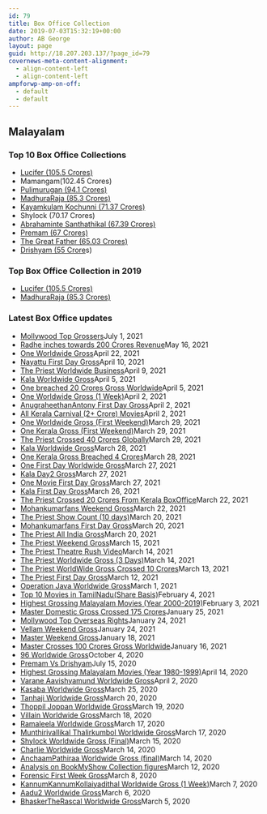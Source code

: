 ```yaml
---
id: 79
title: Box Office Collection
date: 2019-07-03T15:32:19+00:00
author: AB George
layout: page
guid: http://18.207.203.137/?page_id=79
covernews-meta-content-alignment:
  - align-content-left
  - align-content-left
ampforwp-amp-on-off:
  - default
  - default
---
```

## Malayalam

### Top 10 Box Office Collections

  * [Lucifer (105.5 Crores)](/boxoffice-collections/lucifer-box-office-collection/)
  * Mamangam(102.45 Crores)
  * [Pulimurugan (94.1 Crores)](/boxoffice-collections/pulimurugan-box-office-collection/)
  * [MadhuraRaja (85.3 Crores)](/boxoffice-collections/madhuraraja-box-office-collection/)
  * [Kayamkulam Kochunni (71.37 Crores)](/boxoffice-collections/kayamkulam-kochunni-box-office-collection/)
  * Shylock (70.17 Crores)
  * [Abrahaminte Santhathikal (67.39 Crores)](/boxoffice-collections/abrahaminte-santhathikal-box-office-collection/)
  * [Premam (67 Crores)](/boxoffice-collections/premam-box-office-collection/)
  * [The Great Father (65.03 Crores)](/boxoffice-collections/the-great-father-box-office-collection/)
  * [Drishyam (55 Crore](/boxoffice-collections/drishyam-box-office-collection/)s)

### Top Box Office Collection in 2019

  * [Lucifer (105.5 Crores)](/boxoffice-collections/lucifer-box-office-collection/)
  * [MadhuraRaja (85.3 Crores)](/boxoffice-collections/madhuraraja-box-office-collection/)

### Latest Box Office updates

<ul class="wp-block-latest-posts__list has-dates alignleft wp-block-latest-posts">
  <li>
    <a href="/2021/07/01/mollywood-top-grossersupdated/">Mollywood Top Grossers</a><time datetime="2021-07-01T21:30:00+00:00" class="wp-block-latest-posts__post-date">July 1, 2021</time>
  </li>
  <li>
    <a href="/2021/05/16/radhe-inches-towards-200-crores-revenue/">Radhe inches towards 200 Crores Revenue</a><time datetime="2021-05-16T08:27:25+00:00" class="wp-block-latest-posts__post-date">May 16, 2021</time>
  </li>
  <li>
    <a href="/2021/04/22/one-worldwide-gross/">One Worldwide Gross</a><time datetime="2021-04-22T07:30:53+00:00" class="wp-block-latest-posts__post-date">April 22, 2021</time>
  </li>
  <li>
    <a href="/2021/04/10/nayattu-first-day-gross/">Nayattu First Day Gross</a><time datetime="2021-04-10T10:26:05+00:00" class="wp-block-latest-posts__post-date">April 10, 2021</time>
  </li>
  <li>
    <a href="/2021/04/09/the-priest-worldwide-business/">The Priest Worldwide Business</a><time datetime="2021-04-09T09:06:20+00:00" class="wp-block-latest-posts__post-date">April 9, 2021</time>
  </li>
  <li>
    <a href="/2021/04/05/kala-worldwide-gross-2/">Kala Worldwide Gross</a><time datetime="2021-04-05T12:45:47+00:00" class="wp-block-latest-posts__post-date">April 5, 2021</time>
  </li>
  <li>
    <a href="/2021/04/05/one-breached-20-crores-gross-worldwide/">One breached 20 Crores Gross Worldwide</a><time datetime="2021-04-05T05:52:35+00:00" class="wp-block-latest-posts__post-date">April 5, 2021</time>
  </li>
  <li>
    <a href="/2021/04/02/one-worldwide-gross-1-week/">One Worldwide Gross (1 Week)</a><time datetime="2021-04-02T13:16:59+00:00" class="wp-block-latest-posts__post-date">April 2, 2021</time>
  </li>
  <li>
    <a href="/2021/04/02/anugraheethanantony-first-gross/">AnugraheethanAntony First Day Gross</a><time datetime="2021-04-02T12:46:59+00:00" class="wp-block-latest-posts__post-date">April 2, 2021</time>
  </li>
  <li>
    <a href="/2021/04/02/all-kerala-carnival-2-crore-movies/">All Kerala Carnival (2+ Crore) Movies</a><time datetime="2021-04-02T09:42:59+00:00" class="wp-block-latest-posts__post-date">April 2, 2021</time>
  </li>
  <li>
    <a href="/2021/03/29/one-worldwide-gross-first-weekend/">One Worldwide Gross (First Weekend)</a><time datetime="2021-03-29T15:34:36+00:00" class="wp-block-latest-posts__post-date">March 29, 2021</time>
  </li>
  <li>
    <a href="/2021/03/29/one-kerala-gross-first-weekend/">One Kerala Gross (First Weekend)</a><time datetime="2021-03-29T13:05:01+00:00" class="wp-block-latest-posts__post-date">March 29, 2021</time>
  </li>
  <li>
    <a href="/2021/03/29/the-priest-close-to-40-crores-globally/">The Priest Crossed 40 Crores Globally</a><time datetime="2021-03-29T04:20:13+00:00" class="wp-block-latest-posts__post-date">March 29, 2021</time>
  </li>
  <li>
    <a href="/2021/03/28/kala-worldwide-gross/">Kala Worldwide Gross</a><time datetime="2021-03-28T06:32:37+00:00" class="wp-block-latest-posts__post-date">March 28, 2021</time>
  </li>
  <li>
    <a href="/2021/03/28/one-kerala-gross-breached-4-crores/">One Kerala Gross Breached 4 Crores</a><time datetime="2021-03-28T06:06:13+00:00" class="wp-block-latest-posts__post-date">March 28, 2021</time>
  </li>
  <li>
    <a href="/2021/03/27/one-first-day-worldwide-gross/">One First Day Worldwide Gross</a><time datetime="2021-03-27T09:55:10+00:00" class="wp-block-latest-posts__post-date">March 27, 2021</time>
  </li>
  <li>
    <a href="/2021/03/27/kala-day2-gross/">Kala Day2 Gross</a><time datetime="2021-03-27T08:25:36+00:00" class="wp-block-latest-posts__post-date">March 27, 2021</time>
  </li>
  <li>
    <a href="/2021/03/27/one-movie-first-day-gross/">One Movie First Day Gross</a><time datetime="2021-03-27T04:59:40+00:00" class="wp-block-latest-posts__post-date">March 27, 2021</time>
  </li>
  <li>
    <a href="/2021/03/26/kala-first-day-gross/">Kala First Day Gross</a><time datetime="2021-03-26T05:16:33+00:00" class="wp-block-latest-posts__post-date">March 26, 2021</time>
  </li>
  <li>
    <a href="/2021/03/22/the-priest-crossed-20-crores-from-kerala-boxoffice/">The Priest Crossed 20 Crores From Kerala BoxOffice</a><time datetime="2021-03-22T09:01:54+00:00" class="wp-block-latest-posts__post-date">March 22, 2021</time>
  </li>
  <li>
    <a href="/2021/03/22/mohankumarfans-weekend-gross/">Mohankumarfans Weekend Gross</a><time datetime="2021-03-22T04:26:59+00:00" class="wp-block-latest-posts__post-date">March 22, 2021</time>
  </li>
  <li>
    <a href="/2021/03/20/the-priest-show-count-10-days/">The Priest Show Count (10 days)</a><time datetime="2021-03-20T14:54:32+00:00" class="wp-block-latest-posts__post-date">March 20, 2021</time>
  </li>
  <li>
    <a href="/2021/03/20/mohankumarfans-first-day-gross/">Mohankumarfans First Day Gross</a><time datetime="2021-03-20T08:24:45+00:00" class="wp-block-latest-posts__post-date">March 20, 2021</time>
  </li>
  <li>
    <a href="/2021/03/20/the-priest-all-india-gross/">The Priest All India Gross</a><time datetime="2021-03-20T05:42:25+00:00" class="wp-block-latest-posts__post-date">March 20, 2021</time>
  </li>
  <li>
    <a href="/2021/03/15/the-priest-weekend-gross/">The Priest Weekend Gross</a><time datetime="2021-03-15T05:18:06+00:00" class="wp-block-latest-posts__post-date">March 15, 2021</time>
  </li>
  <li>
    <a href="/2021/03/14/the-priest-theatre-rush-video/">The Priest Theatre Rush Video</a><time datetime="2021-03-14T13:01:44+00:00" class="wp-block-latest-posts__post-date">March 14, 2021</time>
  </li>
  <li>
    <a href="/2021/03/14/the-priest-worldwide-gross-3-days/">The Priest Worldwide Gross (3 Days)</a><time datetime="2021-03-14T06:20:07+00:00" class="wp-block-latest-posts__post-date">March 14, 2021</time>
  </li>
  <li>
    <a href="/2021/03/13/the-priest-worldwide-gross-crossed-10-crores/">The Priest WorldWide Gross Crossed 10 Crores</a><time datetime="2021-03-13T03:40:29+00:00" class="wp-block-latest-posts__post-date">March 13, 2021</time>
  </li>
  <li>
    <a href="/2021/03/12/the-priest-first-day-gross/">The Priest First Day Gross</a><time datetime="2021-03-12T10:16:08+00:00" class="wp-block-latest-posts__post-date">March 12, 2021</time>
  </li>
  <li>
    <a href="/2021/03/01/operation-java-worldwide-gross/">Operation Java Worldwide Gross</a><time datetime="2021-03-01T09:41:07+00:00" class="wp-block-latest-posts__post-date">March 1, 2021</time>
  </li>
  <li>
    <a href="/2021/02/04/top-10-profitable-movies-in-tamilnadu/">Top 10 Movies in TamilNadu(Share Basis)</a><time datetime="2021-02-04T18:15:10+00:00" class="wp-block-latest-posts__post-date">February 4, 2021</time>
  </li>
  <li>
    <a href="/2021/02/03/highest-grossing-malayalam-moviesyear-2000-2019/">Highest Grossing Malayalam Movies (Year 2000-2019)</a><time datetime="2021-02-03T04:17:44+00:00" class="wp-block-latest-posts__post-date">February 3, 2021</time>
  </li>
  <li>
    <a href="/2021/01/25/master-domestic-gross-crossed-175-crores/">Master Domestic Gross Crossed 175 Crores</a><time datetime="2021-01-25T07:59:34+00:00" class="wp-block-latest-posts__post-date">January 25, 2021</time>
  </li>
  <li>
    <a href="/2021/01/24/mollywood-top-overseas-rights/">Mollywood Top Overseas Rights</a><time datetime="2021-01-24T18:15:15+00:00" class="wp-block-latest-posts__post-date">January 24, 2021</time>
  </li>
  <li>
    <a href="/2021/01/24/vellam-weekend-gross/">Vellam Weekend Gross</a><time datetime="2021-01-24T14:34:21+00:00" class="wp-block-latest-posts__post-date">January 24, 2021</time>
  </li>
  <li>
    <a href="/2021/01/18/master-weekend-gross/">Master Weekend Gross</a><time datetime="2021-01-18T10:28:26+00:00" class="wp-block-latest-posts__post-date">January 18, 2021</time>
  </li>
  <li>
    <a href="/2021/01/16/master-crosses-100-crores-gross-worldwide/">Master Crosses 100 Crores Gross Worldwide</a><time datetime="2021-01-16T10:24:49+00:00" class="wp-block-latest-posts__post-date">January 16, 2021</time>
  </li>
  <li>
    <a href="/2020/10/04/96-worldwide-gross/">96 Worldwide Gross</a><time datetime="2020-10-04T07:13:43+00:00" class="wp-block-latest-posts__post-date">October 4, 2020</time>
  </li>
  <li>
    <a href="/2020/07/15/premam-vs-drishyam/">Premam Vs Drishyam</a><time datetime="2020-07-15T17:04:45+00:00" class="wp-block-latest-posts__post-date">July 15, 2020</time>
  </li>
  <li>
    <a href="/2020/04/14/highest-grossing-malayalam-moviesyear-1980-1999/">Highest Grossing Malayalam Movies (Year 1980-1999)</a><time datetime="2020-04-14T13:16:29+00:00" class="wp-block-latest-posts__post-date">April 14, 2020</time>
  </li>
  <li>
    <a href="/2020/04/02/varane-aavishyamund-worldwide-gross/">Varane Aavishyamund Worldwide Gross</a><time datetime="2020-04-02T15:00:37+00:00" class="wp-block-latest-posts__post-date">April 2, 2020</time>
  </li>
  <li>
    <a href="/2020/03/25/kasaba-worldwide-gross/">Kasaba Worldwide Gross</a><time datetime="2020-03-25T14:36:01+00:00" class="wp-block-latest-posts__post-date">March 25, 2020</time>
  </li>
  <li>
    <a href="/2020/03/20/tanhaji-worldwide-gross/">Tanhaji Worldwide Gross</a><time datetime="2020-03-20T08:29:40+00:00" class="wp-block-latest-posts__post-date">March 20, 2020</time>
  </li>
  <li>
    <a href="/2020/03/19/thoppil-joppan-worldwide-gross/">Thoppil Joppan Worldwide Gross</a><time datetime="2020-03-19T09:44:48+00:00" class="wp-block-latest-posts__post-date">March 19, 2020</time>
  </li>
  <li>
    <a href="/2020/03/18/villain-worldwide-gross/">Villain Worldwide Gross</a><time datetime="2020-03-18T07:16:39+00:00" class="wp-block-latest-posts__post-date">March 18, 2020</time>
  </li>
  <li>
    <a href="/2020/03/17/ramaleela-worldwide-gross/">Ramaleela Worldwide Gross</a><time datetime="2020-03-17T11:50:02+00:00" class="wp-block-latest-posts__post-date">March 17, 2020</time>
  </li>
  <li>
    <a href="/2020/03/17/munthirivallikal-thalirkumbol-worldwide-gross/">Munthirivallikal Thalirkumbol Worldwide Gross</a><time datetime="2020-03-17T07:31:28+00:00" class="wp-block-latest-posts__post-date">March 17, 2020</time>
  </li>
  <li>
    <a href="/2020/03/15/shylock-worldwide-gross-final/">Shylock Worldwide Gross (Final)</a><time datetime="2020-03-15T06:35:01+00:00" class="wp-block-latest-posts__post-date">March 15, 2020</time>
  </li>
  <li>
    <a href="/2020/03/14/charlie-worldwide-gross/">Charlie Worldwide Gross</a><time datetime="2020-03-14T17:05:39+00:00" class="wp-block-latest-posts__post-date">March 14, 2020</time>
  </li>
  <li>
    <a href="/2020/03/14/anchaampathiraa-worldwide-gross-final/">AnchaamPathiraa Worldwide Gross (final)</a><time datetime="2020-03-14T08:54:50+00:00" class="wp-block-latest-posts__post-date">March 14, 2020</time>
  </li>
  <li>
    <a href="/2020/03/12/analysis-on-bookmyshow-collection-figures/">Analysis on BookMyShow Collection figures</a><time datetime="2020-03-12T09:56:14+00:00" class="wp-block-latest-posts__post-date">March 12, 2020</time>
  </li>
  <li>
    <a href="/2020/03/08/forensic-first-week-gross/">Forensic First Week Gross</a><time datetime="2020-03-08T08:36:30+00:00" class="wp-block-latest-posts__post-date">March 8, 2020</time>
  </li>
  <li>
    <a href="/2020/03/07/kannumkannumkollaiyadithal-worldwide-gross-1-week/">KannumKannumKollaiyadithal Worldwide Gross (1 Week)</a><time datetime="2020-03-07T07:22:03+00:00" class="wp-block-latest-posts__post-date">March 7, 2020</time>
  </li>
  <li>
    <a href="/2020/03/06/aadu2-worldwide-gross/">Aadu2 Worldwide Gross</a><time datetime="2020-03-06T06:50:47+00:00" class="wp-block-latest-posts__post-date">March 6, 2020</time>
  </li>
  <li>
    <a href="/2020/03/05/bhaskertherascal-worldwide-gross/">BhaskerTheRascal Worldwide Gross</a><time datetime="2020-03-05T15:58:17+00:00" class="wp-block-latest-posts__post-date">March 5, 2020</time>
  </li>
</ul>